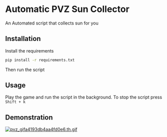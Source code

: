 # Automatic PVZ Sun Collector

An Automated script that collects sun for you

## Installation
Install the requirements
```bash
pip install -r requirements.txt
```
Then run the script

## Usage
Play the game and run the script in the background. To stop the script press `Shift + k`

## Demonstration
[![pvz_gifa4193db4aa4fd0e6.th.gif](https://s1.gifyu.com/images/pvz_gifa4193db4aa4fd0e6.th.gif)](https://gifyu.com/image/S9AqU)
